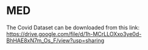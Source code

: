 # MED

The Covid Dataset  can be downloaded from this link: https://drive.google.com/file/d/1h-MCrLLOXxo3ye0d-BhHAE8xN7m_Os_F/view?usp=sharing

